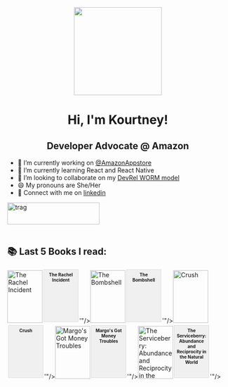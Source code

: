 <div id="header" align="center">
  <img src="https://media.giphy.com/media/v1.Y2lkPTc5MGI3NjExdnlwZmhwM21yNmhmMzM2dGF0a3lmNHNka2ZwMjY1eWJnZ3MzNzhjNCZlcD12MV9naWZzX3NlYXJjaCZjdD1n/wW95fEq09hOI8/giphy.gif" width="200"/>
</div>

<h1 align="center">Hi, I'm Kourtney!</h1>
<h2 align="center">Developer Advocate @ Amazon</h2>

- 🔭 I’m currently working on [@AmazonAppstore](https://developer.amazon.com/apps-and-games)
- 🌱 I’m currently learning React and React Native
- 👯 I’m looking to collaborate on my [DevRel WORM model](https://github.com/knmeiss/devrel-worm-model)
- 😄 My pronouns are She/Her
- 💌 Connect with me on [linkedin](https://linkedin.com/in/kourtney-m-a59792a6)

<p><a href="https://www.buymeacoffee.com/kourtney"> <img align="left" src="https://cdn.buymeacoffee.com/buttons/v2/default-orange.png" height="50" width="210" alt="trag" /></a></p><br><br><br><br>

## 📚 Last 5 Books I read:
<!-- BOOKS:START --><a href="https://www.goodreads.com/review/show/7708162971?utm_medium=api&utm_source=rss"><img src="https://i.gr-assets.com/images/S/compressed.photo.goodreads.com/books/$guid/l/$guid.jpg" width="80px" height="120px" alt="The Rachel Incident" title="The Rachel Incident" onerror="this.outerHTML='<a href="https://www.goodreads.com/review/show/7708162971?utm_medium=api&utm_source=rss" title="The Rachel Incident"><div style="display:inline-block; width:80px; height:120px; background:#f0f0f0; border:1px solid #ddd; margin:2px; text-align:center; font-size:10px; padding:5px; box-sizing:border-box; overflow:hidden;"><strong>The Rachel Incident</strong></div></a>'"/></a><a href="https://www.goodreads.com/review/show/7678378658?utm_medium=api&utm_source=rss"><img src="https://i.gr-assets.com/images/S/compressed.photo.goodreads.com/books/$guid/l/$guid.jpg" width="80px" height="120px" alt="The Bombshell" title="The Bombshell" onerror="this.outerHTML='<a href="https://www.goodreads.com/review/show/7678378658?utm_medium=api&utm_source=rss" title="The Bombshell"><div style="display:inline-block; width:80px; height:120px; background:#f0f0f0; border:1px solid #ddd; margin:2px; text-align:center; font-size:10px; padding:5px; box-sizing:border-box; overflow:hidden;"><strong>The Bombshell</strong></div></a>'"/></a><a href="https://www.goodreads.com/review/show/7628951556?utm_medium=api&utm_source=rss"><img src="https://i.gr-assets.com/images/S/compressed.photo.goodreads.com/books/$guid/l/$guid.jpg" width="80px" height="120px" alt="Crush" title="Crush" onerror="this.outerHTML='<a href="https://www.goodreads.com/review/show/7628951556?utm_medium=api&utm_source=rss" title="Crush"><div style="display:inline-block; width:80px; height:120px; background:#f0f0f0; border:1px solid #ddd; margin:2px; text-align:center; font-size:10px; padding:5px; box-sizing:border-box; overflow:hidden;"><strong>Crush</strong></div></a>'"/></a><a href="https://www.goodreads.com/review/show/7621986878?utm_medium=api&utm_source=rss"><img src="https://i.gr-assets.com/images/S/compressed.photo.goodreads.com/books/$guid/l/$guid.jpg" width="80px" height="120px" alt="Margo&#39;s Got Money Troubles" title="Margo&#39;s Got Money Troubles" onerror="this.outerHTML='<a href="https://www.goodreads.com/review/show/7621986878?utm_medium=api&utm_source=rss" title="Margo&#39;s Got Money Troubles"><div style="display:inline-block; width:80px; height:120px; background:#f0f0f0; border:1px solid #ddd; margin:2px; text-align:center; font-size:10px; padding:5px; box-sizing:border-box; overflow:hidden;"><strong>Margo&#39;s Got Money Troubles</strong></div></a>'"/></a><a href="https://www.goodreads.com/review/show/7617693258?utm_medium=api&utm_source=rss"><img src="https://i.gr-assets.com/images/S/compressed.photo.goodreads.com/books/$guid/l/$guid.jpg" width="80px" height="120px" alt="The Serviceberry: Abundance and Reciprocity in the Natural World" title="The Serviceberry: Abundance and Reciprocity in the Natural World" onerror="this.outerHTML='<a href="https://www.goodreads.com/review/show/7617693258?utm_medium=api&utm_source=rss" title="The Serviceberry: Abundance and Reciprocity in the Natural World"><div style="display:inline-block; width:80px; height:120px; background:#f0f0f0; border:1px solid #ddd; margin:2px; text-align:center; font-size:10px; padding:5px; box-sizing:border-box; overflow:hidden;"><strong>The Serviceberry: Abundance and Reciprocity in the Natural World</strong></div></a>'"/></a><!-- BOOKS:END -->
